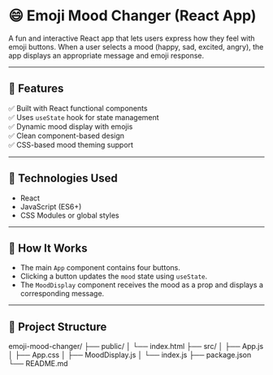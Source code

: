 # 😄 Emoji Mood Changer (React App)

A fun and interactive React app that lets users express how they feel with emoji buttons. When a user selects a mood (happy, sad, excited, angry), the app displays an appropriate message and emoji response.

---

## 🚀 Features

✅ Built with React functional components  
✅ Uses `useState` hook for state management  
✅ Dynamic mood display with emojis  
✅ Clean component-based design  
✅ CSS-based mood theming support

---

## 🧠 Technologies Used

- React
- JavaScript (ES6+)
- CSS Modules or global styles

---

## 🎯 How It Works

- The main `App` component contains four buttons.
- Clicking a button updates the `mood` state using `useState`.
- The `MoodDisplay` component receives the mood as a prop and displays a corresponding message.

---

## 🧾 Project Structure

emoji-mood-changer/
├── public/
│ └── index.html
├── src/
│ ├── App.js
│ ├── App.css
│ ├── MoodDisplay.js
│ └── index.js
├── package.json
└── README.md